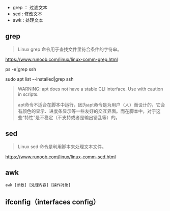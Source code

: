
- grep ： 过滤文本
- sed  :  修改文本
- awk  :  处理文本

## grep

> Linux grep 命令用于查找文件里符合条件的字符串。

https://www.runoob.com/linux/linux-comm-grep.html


ps -e|grep ssh

sudo apt list --installed|grep ssh

> WARNING: apt does not have a stable CLI interface. Use with caution in scripts.
>
> apt命令不适合在脚本中运行，因为apt命令是为用户（人）而设计的，它会有颜色的显示、进度条显示等一些友好的交互界面。而在脚本中，对于这些“特性”是不稳定（不支持或者是输出错乱等）的。

## sed

> Linux sed 命令是利用脚本来处理文本文件。

https://www.runoob.com/linux/linux-comm-sed.html

## awk

`awk [参数] [处理内容] [操作对象]`

## ifconfig（interfaces config）